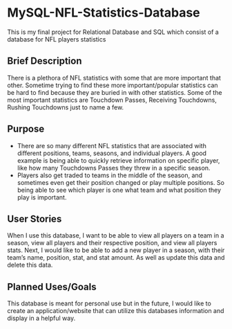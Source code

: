 # MySQL-NFL-Statistics-Database
This is my final project for Relational Database and SQL which consist of a database for NFL players statistics
## Brief Description
There is a plethora of NFL statistics with some that are more important that other. Sometime trying to find these more important/popular statistics can be hard to find because they are buried in with other statistics. Some of the most important statistics are Touchdown Passes, Receiving Touchdowns, Rushing Touchdowns just to name a few.
## Purpose
- There are so many different NFL statistics that are associated with different positions, teams, seasons, and individual players. A good example is being able to quickly retrieve information on specific player, like how many Touchdowns Passes they threw in a specific season. 
- Players also get traded to teams in the middle of the season, and sometimes even get their position changed or play multiple positions. So being able to see which player is one what team and what position they play is important.
## User Stories
When I use this database, I want to be able to view all players on a team in a season, view all players and their respective position, and view all players stats. Next, I would like to be able to add a new player in a season, with their team’s name, position, stat, and stat amount. As well as update this data and delete this data. 
## Planned Uses/Goals
This database is meant for personal use but in the future, I would like to create an application/website that can utilize this databases information and display in a helpful way.
